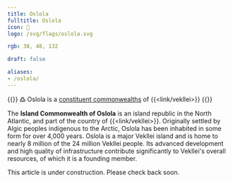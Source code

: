 ```yaml
---
title: Oslola
fulltitle: Oslola
icon: 🌋
logo: /svg/flags/oslola.svg

rgb: 38, 48, 132

draft: false

aliases:
- /oslola/
---
```

{{<note>}}
߷ Oslola is a [constituent commonwealths](/constituents/) of {{<link/vekllei>}}
{{</note>}}

The **Island Commonwealth of Oslola** is an island republic in the North Atlantic, and part of the country of {{<link/vekllei>}}. Originally settled by Algic peoples indigenous to the Arctic, Oslola has been inhabited in some form for over 4,000 years. Oslola is a major Vekllei island and is home to nearly 8 million of the 24 million Vekllei people. Its advanced development and high quality of infrastructure contribute significantly to Vekllei's overall resources, of which it is a founding member.

This article is under construction. Please check back soon.